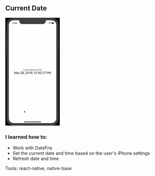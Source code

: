 ## Current Date

![Current Date](preview.gif)

### I learned how to:

- Work with DateFns
- Set the current date and time based on the user's iPhone settings
- Refresh date and time

Tools: react-native, native-base


